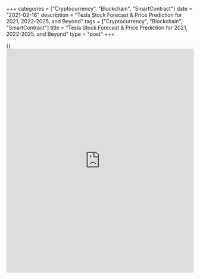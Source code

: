 +++
categories = ["Cryptocurrency", "Blockchain", "SmartContract"]
date = "2021-02-16"
description = "Tesla Stock Forecast & Price Prediction for 2021, 2022-2025, and Beyond"
tags = ["Cryptocurrency", "Blockchain", "SmartContract"]
title = "Tesla Stock Forecast & Price Prediction for 2021, 2022-2025, and Beyond"
type = "post"
+++

{{<iframe id="large-banner" src="https://www.bounty.group/#slide=26.0" width="100%" height="600" scrolling="no" style="border: 0px solid rgb(216, 221, 230); border-radius: 3px;">}}

2021-02-16

2021-02-16

Tesla Stock Price Prediction: 2021 & BeyondJana Kane

Tesla stock (NASDAQ: [TSLA][1]) has been on fire for a long time. Its
share price rose by more than 600% since early 2020, making Elon Musk
the richest person in the world. Bill Selesky (Senior Research Analyst
at Argus Research) predicts the stock will rise above $1,000 this year.
He considers it a share worth buying, even at the current price ($816 at
the time of writing: February 14, 2021). According to Selesky, [investor](https://www.fintechee.com/tutorial-for-forex-trading/investor-mode/)s
can still achieve 20% returns and more. The Tesla Motors stock value is
included on major US indices, such as NASDAQ and the S&P 500 Index.

[Tesla][2] is the undisputed leader in electric vehicles (EVs) anyway.
It remains to be seen whether this will still be the case in the coming
years in a market where many other brands are also strongly producing
their own EVs. One thing is certain: electric cars are the future and a
fast-growing segment of car sales, which is evident from the Tesla share
forecast.

The article covers the following subjects:

The ticker symbol “TSLA” stock is slated to become the most talked-about
stock of 2021 and perhaps also in 2022. TSLA is probably the most
pressed symbol on any investment platform. The Tesla share price
forecast has risen so much that some [investor](https://www.fintechee.com/tutorial-for-forex-trading/investor-mode/)s are afraid of heights. Is
this right? Or are they just missing an opportunity out of a thousand?
We’ll take a look at it in this Tesla stock price prediction and
financial outlook.

## A Short History of Tesla

Tesla first went public in 2010, offering its 13.3 million [Tesla
shares][2] for just $17 per share. Now here's the fact; at the time of
writing this post (February 14, 2021), Tesla's stock is valued at over
$800! This represents an increase of about 50x in a short period of time
of just 10 years! With a market cap of approximately $800 billion, there
is no doubt that Tesla is the world's largest automaker by value, even
outperforming giant premium brands such as Toyota and General Motors.

While the entire world suffered from the economic effects of COVID-19,
Tesla reported a sharp 71% increase in vehicle production in the fourth
quarter compared to the same quarter last year. Most people thought
Tesla's goal of producing 500,000 vehicles by 2020 was nearly
impossible. The California carmaker almost managed to reach its target
by producing 499,647 cars by 2020.

## Tesla Stock Price Today

The [all-time high][3] Tesla stock closing price was $883.09 on January
26, 2021. The current price of Tesla stock (NASDAQ: [TSLA][1]) is
$796.30. This is an interactive value, so you can later refer to this
article to learn the Tesla price tomorrow.

Below is a [daily](https://www.fintecher.org/2020/03/03/forex-trading-daily-strategy/) timeline chart from the NASDAQ (the last close was on
February 12, 2021), which shows the stock trading volume, as well as the
last five real-time trades of the Tesla stock. This chart is presented
as an example trading day on NASDAQ.

## Tesla Stock Forecast: Price Predictions by Experts

It is important to note that Selesky is not the only analyst with a
target price above $1,000. Colin Rusch, an analyst at Oppenheimer, has a
price target of $1,036 in 2021, making him the most optimistic of all
his Wall Street colleagues. We'll get back to him a bit later.

Some even think that these predictions may ultimately be conservative.
There were many doubts when Tesla announced last year that it wanted to
deliver half a million vehicles. By 2020, the company had produced
509,727 vehicles and delivered 499,550. It just barely missed its
somewhat daring prognosis.

In conjunction with its recent earnings report, Tesla communicated the
following: “Over the next few years, we expect an average annual growth
of 50% in [terms](https://www.fintechee.com/terms/) of vehicle delivery. In some years, we can grow faster,
which is expected to be the case in 2021.” If that forecast gets even
close to reality, the Tesla stock forecast could go much higher.

No share [rose in value][4] as much in 2020 as Tesla's did. CEO Elon R.
Musk did not do any harm. Thanks to his Tesla shares, he can now call
himself the richest man in the world. The innovator will only get richer
this year, if we are to believe the expectations and analyst
recommendations of Colin Rusch of investment bank Oppenheimer, Rusch
doubles his price target for Tesla to $1,036.

In a statement, the analyst explains why he has doubled his price target
estimate. He thinks Tesla has a head start when it comes to
manufacturing efficiency and commercializing self-driving cars. This
does not mean that the competition is standing still: the American
General Motors, among others, has big plans to release new electric
models.

By the way, Colin Rusch is not just any Tesla superfan: he is one of
Wall Street's highest-ranked analysts. Rusch is ranked 12th out of 7,243
analysts on [TipRanks][5]. This score is based on a success rate of 64%
and an average return of 75%.

## TSLA Technical Analysis

Below is a technical analysis of [Tesla Inc.'s stock, ][2]showing the
trend of the past 6 months. The chart immediately indicates how strong
the trend is. As long as we don't see a sharp decline accompanied by
increased volume, there is no reason why the current trend should
reverse. Technically, the Tesla stock is still bullish. What are the
technical targets? When a stock hits a new all-time high, you cannot
rely on resistance levels.

Therefore, you can use psychological levels on the one hand. A first
technical goal is the $1,000 psychological level. If the price rises
even further, $1,250, $1,500, $1,750 and $2,000 are the next
psychological levels that sellers are waiting for. Another method to
determine the current price targets through technical analysis is
analyzing the Fibonacci extensions. The Tesla stock rating is now facing
resistance to the 161.8% Fibonacci extension. If the upward trend
continues, the next technical price target is via the 261.8% Fibonacci
extension. This equates to a value of 1,300 USD per Tesla share. A bull
case.

 _Source: Nasdaq_

If you want to get an idea of where market participants think the Tesla
stock price will go, it would be wise to look at the Tesla projected
growth and the open interest. A certain option's open interest indicates
how many [options](https://www.fixpro.org/post/options-liquidity/) are active in the relevant strike price and expiration
date. The higher the open interest is, the higher interest market
participants have in the share at the relevant strike price.

## Tesla Stock Price Forecast: 2022 – 2023

The following predictions are taken from [Longforecast.com.][6]

Tesla stock predictions for January 2022; the first month of next year:
The forecast for the beginning of January stands at $1,087. The maximum
value is $1,209, while the minimum is $1,073, which means that the
averaged projected stock price for this month is $1,128. The stock price
at the end is predicted to be $1,141, which, means a total change for
January of 4.97%.

Tesla stock prediction for December 2022; the last month of next year:
The forecast for the beginning of December is predicted to be 1,454 US
dollars. Its maximum value is $1,464, while its minimum is $1,298, which
means an averaged Tesla stock price for the month of $1,399. The price
at the end should be $1,381, which means change for December of -5.02%.

Tesla stock prediction for January 2023: The forecast for the beginning
of January 2023 is 1,381 US dollars. The maximum value is $1,436, while
the minimum is $1,274. The averaged Tesla stock price for this month is
$1,362. TSLA’s stock price at the end of January is forecasted to be
$1,355, which is a total change for January of -1.88%.

## Long-Term Tesla stock Price Prediction: 2025-2030

These five years would bring a significant increase to Musk’s business:
Tesla’s price would move from $3,592 to $9,988, which is a 178%
increase. Tesla will start 2025 at $3,592, then soar to $4,428 within
the first six months of the year. The price would finish 2025 at 4,649
dollars, which is up 470% from today.

Over the next years, the Tesla price would rise from $9,988 to $12,582,
which is +26%. Tesla will start 2028 at $9,988, then soar to $10,198
within the first half of the year, and finish 2028 at $10,417. This is
about +1,176% from today.

Billionaire [investor](https://www.fintechee.com/tutorial-for-forex-trading/investor-mode/) Ron Baron [believes][7] Tesla, Inc (the company)
could be worth $1.5 trillion by 2030.

Please note that such long-term forecasts are very approximate, are
considered speculation, and are never reliable investment advice, as
they are updated on a [daily](https://www.fintecher.org/2020/03/03/forex-trading-daily-strategy/) basis. The above mentioned data is taken
from [Coinpriceforecast.][8]

## How Has the Price of Tesla stock Changed Over Time?

In order for analysts to make a realistic and reliable Tesla stock
prediction, it's essential to look back at how the commodity performed
during the previous years of its existence. Below is a NASDAQ chart that
shows how the Tesla stock value has changed since the company was
founded. Notice the major price explosion around 2020!

## Factors That Can Affect the Tesla Stock Price

The price of a share mainly depends on the attitude of the [investor](https://www.fintechee.com/tutorial-for-forex-trading/investor-mode/)s to
the issuing company. Among the most important factors that will
influence a stock's price are expectations about the company's results.
The demand for Tesla shares on the stock exchange depends on the
analysts' predictions about the company's profit (or loss).

A company can also increase its value in the market through the assets
it owns. Just think of, for example, a patent, a real estate portfolio,
a sales exclusivity. Innovation also plays an important role in the
success of a company.

Stock market predictions and prices are also influenced by the level and
expected evolution of interest rates. After all, at low interest rates,
[investor](https://www.fintechee.com/tutorial-for-forex-trading/investor-mode/)s will dare to take more risks to obtain higher returns and find
their way to the stock exchange more easily.

The sector in which a company operates is also a factor that can cause
its price to fluctuate. A healthy company in a sector in difficulty will
be negatively impacted by the image of the sector on the market. We are
thinking here of the financial values ​​that have become much less
credible after the crisis in 2008. And the value of Tesla shares on the
stock exchange can also rise or fall due to a radical change that the
sector is experiencing. A new product that is released or new habits
that consumers adopt are factors that can determine the evolution of a
share's value. Another great opportunity is the consolidation of a
sector. A company that acquires other companies in the same sector can
establish itself as a market leader and occupy a dominant position
there.

In a broader context, the general evolution of the markets can increase
or decrease the value of a security. In gloomy markets, as we have known
them during the financial crises of 2008 and 2011, even healthy and
promising values ​​were sucked into a downward spiral when there was
fundamentally nothing wrong with them. In periods of euphoria, the
entire market takes part in the increase without being economically
justified.

Major economic and political trends can also trigger panic or calm on
the stock market and sweep an entire market up or down due to favorable
or troubling macroeconomic fundamental occurrences. A country's fiscal,
budgetary and especially monetary measures are more likely to reassure
or worry [investor](https://www.fintechee.com/tutorial-for-forex-trading/investor-mode/)s.

Consumer habits can also play a role in the potential evolution of a
stock price, as with the Tesla stock prediction. Some opportunities are
cyclical. Certain sectors that have had to implement restructuring can
get out of a cycle of less growth due to more consolidation. Other
opportunities are more structural. This is the case, for example, for
companies active in education. As emerging countries transition from a
predominantly agricultural culture to an industrial and service economy,
there is a structural need to improve the educational system. There may
then be a strong demand for these companies on the stock exchange.

Some companies are also more sensitive than others to the evolution of
the currency. A company that derives a large part of its turnover from
exports will experience a rise or fall in the currencies on its
turnover, profitability, and stock market price.

As we can see, the stock market price will therefore depend on internal
factors: balance sheet structure, profitability, earnings expectations,
the share of turnover in exports, capacity to innovate, position in the
market relative to competitors, assets. But this evolution will also
depend on external factors: the political and macroeconomic situation,
as well as the evolution and the perception of the sector in which the
company operates. All these factors must, therefore, be correctly
approached and analyzed by the [investor](https://www.fintechee.com/tutorial-for-forex-trading/investor-mode/).

## What Is the Future Price of Tesla Stocks? Are Tesla Stocks a Good
Investment?

[Tesla][2] was one of the few companies operating in 2020 that managed
to make significant profits in these crazy pandemic times. The company's
stock hit a record high just a few days ago, which even led to CEO Elon
Musk becoming the richest man in the world and even surpassing Amazon's
CEO Jeff Bezos! The Palo-Alto, California-based electric vehicle
manufacturer is a huge brand in today's world. The company specializes
in manufacturing "future cars" that do not require gasoline or diesel to
run.

The ride for Tesla, Inc shareholders appears to be getting more
comfortable as the company continues to make a profit and even increase
its earnings quarter after quarter. Tesla has grown into the largest
producer of high-tech cars in the world. Anyone dealing with the
industry in one way or another knows the name of the company. If it
continues like this with Tesla, there is no doubt that its shareholders
will make huge profits in the future. So, what is the Tesla (TSLA) stock
forecast? Below is a Tesla Inc. price prediction chart for 2021:

Year

|

Mo

|

Min

|

Max

|

Close

|

Total%  
  
---|---|---|---|---|---  
  
2021

|

Feb

|

785

|

886

|

836

|

-0.48%  
  
2021

|

Mar

|

805

|

907

|

856

|

1.90%  
  
2021

|

Apr

|

845

|

953

|

899

|

7.02%  
  
2021

|

May

|

887

|

1001

|

944

|

12.38%  
  
2021

|

Jun

|

932

|

1050

|

991

|

17.98%  
  
2021

|

Jul

|

885

|

997

|

941

|

12.02%  
  
2021

|

Aug

|

840

|

948

|

894

|

6.43%  
  
2021

|

Sep

|

883

|

995

|

939

|

11.79%  
  
2021

|

Oct

|

927

|

1045

|

986

|

17.38%  
  
2021

|

Nov

|

973

|

1097

|

1035

|

23.21%  
  
2021

|

Dec

|

1022

|

1152

|

1087

|

29.40%  
  
 _Source: Longforecast_

During the frenzied pandemic times of 2020, it is nearly impossible to
believe that while other companies struggled to stay in the market,
Tesla's stock rose nearly 700%! This means that if you had invested
$10,000 in Tesla in 2019, your investment would have become over 70,000
by 2021! It sounds crazy, right? Well, these numbers are nothing yet.
The company says it plans to increase its production by nearly 50% in
2021.

Such an increase means that shareholders get even more profit from Tesla
shares. The company generated a whopping $31.5 billion in total revenue
in 2020, which was more than enough to push its total value above $800
billion. Having numbers like that means the company has tremendous
potential to take on Apple and Google as it aims to hit $1 trillion very
soon! Buying Tesla stock is now better than ever. If you’re wondering
“should I invest in Tesla?” and want to start trading Tesla stocks, do
it with a reputable exchange/broker. A good example of this is
LiteForex. A great reason to create a free demo account on LiteForex!
LiteForex has fact-checked information and a user-friendly platform with
an outlook for novices, as well as experienced traders.

## Tesla Stock Prediction FAQs

 _ **Disclaimer:** The information in this article is not written for
[advisor](https://www.fintechee.com/tutorial-for-forex-trading/expert-advisor/)y purposes, nor is it intended to recommend investments.
Investing involves risks and is no guarantee. You can lose (part of)
your investment. We advise you to only invest in financial instruments
that match your knowledge and experience._

## Price chart of TSLA in real time mode

The content of this article reflects the author’s opinion and does not
necessarily reflect the official position of LiteForex. The material
published on this page is provided for informational purposes only and
should not be considered as the provision of investment advice for the
purposes of Directive 2004/39/EC.

Rate this article:

{{value}}

( {{count}} {{title}} )

   1. www.nasdaq.com/market-activity/stocks/tsla
   2. my.liteforex.com/trading/chart?symbol=%23TSLA
   3. www.macrotrends.net/stocks/charts/TSLA/tesla/stock-price-[history](https://www.fixpro.org/post/chargeless-historical-data-api-backtesting/)
   4. www.marketwatch.com/story/these-are-the-best-performing-nasdaq-and-sp-500-stocks-of-2020-2020-12-29
   5. www.tipranks.com/
   6. longforecast.com/tesla-share-price-predictions-2017-2018-2019
   7. www.valuespreadsheet.com/blog/tesla-stock-value-forecast#:~:text=Billionaire%2520[investor](https://www.fintechee.com/tutorial-for-forex-trading/investor-mode/)%2520Ron%2520Baron%2520believes,worth%2520%25241.5%2520trillion%2520by%25202030.
   8. coinpriceforecast.com/
